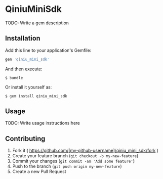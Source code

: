 # QiniuMiniSdk

TODO: Write a gem description

## Installation

Add this line to your application's Gemfile:

```ruby
gem 'qiniu_mini_sdk'
```

And then execute:

    $ bundle

Or install it yourself as:

    $ gem install qiniu_mini_sdk

## Usage

TODO: Write usage instructions here

## Contributing

1. Fork it ( https://github.com/[my-github-username]/qiniu_mini_sdk/fork )
2. Create your feature branch (`git checkout -b my-new-feature`)
3. Commit your changes (`git commit -am 'Add some feature'`)
4. Push to the branch (`git push origin my-new-feature`)
5. Create a new Pull Request

